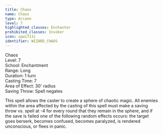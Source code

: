 ```yaml
---
title: Chaos
name: Chaos
type: Arcane
level: 7
highlighted_classes: Enchanter
prohibited_classes: Invoker
icon: spwi711c
identifier: WIZARD_CHAOS
---
```

Chaos  
Level: 7  
School: Enchantment  
Range: Long  
Duration: 1 turn  
Casting Time: 7  
Area of Effect: 30' radius  
Saving Throw: Spell negates  
  
This spell allows the caster to create a sphere of chaotic magic. All enemies within the area affected by the casting of this spell must make a saving throw vs. spell at -4 for every round that they remain in the sphere, and if the save is failed one of the following random effects occurs: the target goes berserk, becomes confused, becomes paralyzed, is rendered unconscious, or flees in panic.  
